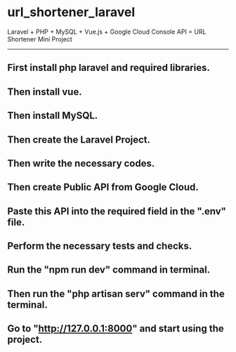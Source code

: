 # url_shortener_laravel
Laravel + PHP + MySQL + Vue.js + Google Cloud Console API = URL Shortener Mini Project

----------------------------------------------------
First install php laravel and required libraries.
----------------------------------------------------
Then install vue.
----------------------------------------------------
Then install MySQL.
----------------------------------------------------
Then create the Laravel Project.
----------------------------------------------------
Then write the necessary codes.
----------------------------------------------------
Then create Public API from Google Cloud.
----------------------------------------------------
Paste this API into the required field in the ".env" file.
----------------------------------------------------
Perform the necessary tests and checks.
----------------------------------------------------
Run the "npm run dev" command in terminal.
----------------------------------------------------
Then run the "php artisan serv" command in the terminal.
----------------------------------------------------
Go to "http://127.0.0.1:8000" and start using the project.
----------------------------------------------------
